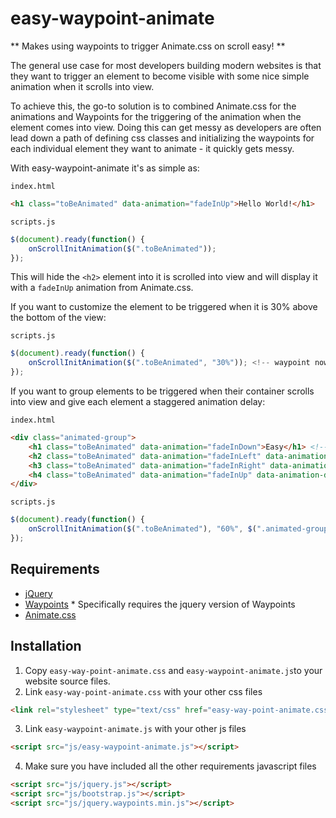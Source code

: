 # easy-waypoint-animate

** Makes using waypoints to trigger Animate.css on scroll easy! **

The general use case for most developers building modern websites is that they want to trigger an element to become visible with some nice simple animation when it scrolls into view.

To achieve this, the go-to solution is to combined Animate.css for the animations and Waypoints for the triggering of the animation when the element comes into view.
Doing this can get messy as developers are often lead down a path of defining css classes and initializing the waypoints for each individual element they want to animate - it quickly gets messy.

With easy-waypoint-animate it's as simple as:

`index.html`
```html
<h1 class="toBeAnimated" data-animation="fadeInUp">Hello World!</h1>
```

`scripts.js`
```javascript
$(document).ready(function() {
    onScrollInitAnimation($(".toBeAnimated"));
});
```

This will hide the `<h2>` element into it is scrolled into view and will display it with a `fadeInUp` animation from Animate.css.

If you want to customize the element to be triggered when it is 30% above the bottom of the view:

`scripts.js`
```javascript
$(document).ready(function() {
    onScrollInitAnimation($(".toBeAnimated", "30%")); <!-- waypoint now triggers at a 30% offset from the bottom, default is 90% -->
});
```

If you want to group elements to be triggered when their container scrolls into view and give each element a staggered animation delay:

`index.html`
```html
<div class="animated-group">
    <h1 class="toBeAnimated" data-animation="fadeInDown">Easy</h1> <!-- default delay is 0s -->
    <h2 class="toBeAnimated" data-animation="fadeInLeft" data-animation-delay="0.3s">Waypoint</h1>
    <h3 class="toBeAnimated" data-animation="fadeInRight" data-animation-delay="0.6s">Animate</h1>
    <h4 class="toBeAnimated" data-animation="fadeInUp" data-animation-delay="0.9s">css</h1>
</div>
```

`scripts.js`
```javascript
$(document).ready(function() {
    onScrollInitAnimation($(".toBeAnimated"), "60%", $(".animated-group"));
});
```

## Requirements

- [jQuery](https://jquery.com/)
- [Waypoints](http://imakewebthings.com/waypoints/) * Specifically requires the jquery version of Waypoints
- [Animate.css](https://daneden.github.io/animate.css/)

## Installation
1. Copy `easy-way-point-animate.css` and `easy-waypoint-animate.js`to your website source files.
2. Link `easy-way-point-animate.css` with your other css files
```html
<link rel="stylesheet" type="text/css" href="easy-way-point-animate.css">
```
3. Link `easy-waypoint-animate.js` with your other js files
```html
<script src="js/easy-waypoint-animate.js"></script>
```
4. Make sure you have included all the other requirements javascript files
```html
<script src="js/jquery.js"></script>
<script src="js/bootstrap.js"></script>
<script src="js/jquery.waypoints.min.js"></script>
```

